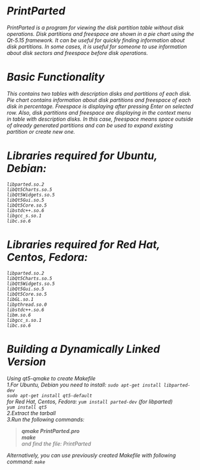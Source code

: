 
# *PrintParted* 

*PrintParted is a program for viewing the disk partition table without disk operations. Disk partitions and freespace are shown in a pie chart using the Qt-5.15 framework. It can be useful for quickly finding information about disk partitions. In some cases, it is useful for someone to use information about disk sectors and freespace before disk operations.* 


# *Basic Functionality*

*This contains two tables with description disks and partitions of each disk. Pie chart contains information about disk partitions and freespace 
of each disk in percentage. Freespace is displaying after pressing Enter on selected row. Also, disk partitions and freespace are displaying in the context menu in table with description disks. In this case, freespace means space outside of already generated partitions and can be used to expand existing partition or create new one.* 


# *Libraries required for Ubuntu, Debian:*<br />

*`libparted.so.2`*<br />
*`libQt5Charts.so.5`*<br />
*`libQt5Widgets.so.5`*<br />
*`libQt5Gui.so.5`*<br />
*`libQt5Core.so.5`*<br />
*`libstdc++.so.6`*<br />
*`libgcc_s.so.1`*<br />
*`libc.so.6`*<br />

# *Libraries required for Red Hat, Centos, Fedora:*<br />

*`libparted.so.2`*<br />
*`libQt5Charts.so.5`*<br />
*`libQt5Widgets.so.5`*<br />
*`libQt5Gui.so.5`*<br />
*`libQt5Core.so.5`*<br />
*`libGL.so.1`*<br />
*`libpthread.so.0`*<br />
*`libstdc++.so.6`*<br />
*`libm.so.6`*<br />
*`libgcc_s.so.1`*<br />
*`libc.so.6`*<br />
 
 
# *Building a Dynamically Linked Version*

*Using qt5-qmake to create Makefile*<br />
*1.For Ubuntu, Debian you need to install: `sudo apt-get install libparted-dev`*<br />
*`sudo apt-get install qt5-default`*<br /> 
*for Red Hat, Centos, Fedora:  `yum install parted-dev` (for libparted)*<br />
*`yum install qt5`*<br /> 
*2.Extract the tarball*<br />
*3.Run the following commands:*<br />
>*__qmake PrintParted.pro__*<br />
>*__make__* <br /> 
>*and find the file: PrintParted*<br />

*Alternatively, you can use previously created Makefile with following command: `make`*<br /> 

